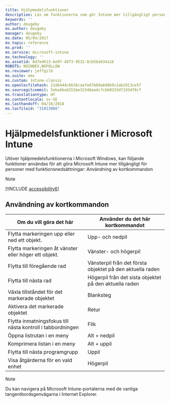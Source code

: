 ```yaml
---
title: Hjälpmedelsfunktioner
description: Läs om funktionerna som gör Intune mer tillgängligt personer med funktionshinder.
keywords: ''
author: dougeby
ms.author: dougeby
manager: dougeby
ms.date: 05/04/2017
ms.topic: reference
ms.prod: ''
ms.service: microsoft-intune
ms.technology: ''
ms.assetid: 6d7ed613-be97-4973-9532-8cb5bd434a1b
ROBOTS: NOINDEX,NOFOLLOW
ms.reviewer: jeffgilb
ms.suite: ems
ms.custom: intune-classic
ms.openlocfilehash: 21d6444c6636caefe67b69a840b9c1ab2913ce5f
ms.sourcegitcommit: 5eba4bad151be32346aedc7cbb0333d71934f8cf
ms.translationtype: HT
ms.contentlocale: sv-SE
ms.lasthandoff: 04/16/2018
ms.locfileid: "31013066"
---
```

# <a name="accessibility-features-of-microsoft-intune"></a>Hjälpmedelsfunktioner i Microsoft Intune
Utöver hjälpmedelsfunktionerna i Microsoft Windows, kan följande funktioner användas för att göra Microsoft Intune mer tillgängligt för personer med funktionsnedsättningar: Användning av kortkommandon

> [!NOTE]
> [!INCLUDE [accessibility6](./includes/accessibility6_md.md)]

## <a name="using-keyboard-shortcuts"></a>Användning av kortkommandon

|                        Om du vill göra det här                         |            Använder du det här kortkommandot             |
|-----------------------------------------------------------|---------------------------------------------------|
|          Flytta markeringen upp eller ned ett objekt.          |                 Upp- och nedpil                 |
|        Flytta markeringen åt vänster eller höger ett objekt.         |               Vänster- och högerpil                |
|                 Flytta till föregående rad                  | Vänsterpil från det första objektet på den aktuella raden |
|                   Flytta till nästa rad                    | Högerpil från det sista objektet på den aktuella raden |
|      Växla tillståndet för det markerade objektet      |                     Blanksteg                      |
|           Aktivera det markerade objektet            |                       Retur                       |
| Flytta inmatningsfokus till nästa kontroll i tabbordningen |                        Flik                        |
|             Öppna listrutan i en meny             |                 Alt + nedpil                  |
|                Komprimera listan i en meny                |                  Alt + uppil                   |
|            Flytta till nästa programgrupp             |                     Uppil                      |
|         Visa åtgärderna för en vald enhet         |                    Högerpil                    |

> [!NOTE]
> Du kan navigera på Microsoft Intune-portalerna med de vanliga tangentbordsgenvägarna i Internet Explorer.
